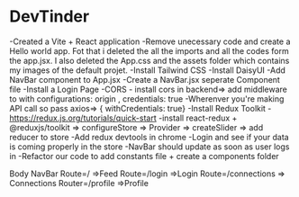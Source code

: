 # DevTinder

-Created a Vite + React application
-Remove unecessary code and create a Hello world app. Fot that i deleted the all the imports and all the codes form the app.jsx. I also deleted the App.css and the assets folder which contains my images of the default projet.
-Install Tailwind CSS
-Install DaisyUI
-Add NavBar component to App.jsx
-Create a NavBar.jsx seperate Component file
-Install a Login Page
-CORS - install cors in backend=> add middleware to with configurations: origin , credentials: true
-Wherenver you're making API call so pass axios=> { withCredentials: true}
-Install Redux Toolkit - https://redux.js.org/tutorials/quick-start
-install react-redux + @reduxjs/toolkit => configureStore => Provider => createSlider => add reducer to store
-Add redux devtools in chrome
-Login and see if your data is coming properly in the store
-NavBar should update as soon as user logs in
-Refactor our code to add constants file + create a components folder

Body
NavBar
Route=/ =>Feed
Route=/login =>Login
Route=/connections => Connections
Router=/profile =>Profile

